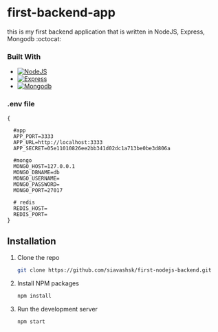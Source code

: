 # first-backend-app
this is my first backend application that is written in NodeJS, Express, Mongodb :octocat:

### Built With
* [![NodeJS](https://img.shields.io/badge/node.js-000000?style=for-the-badge&logo=nodedotjs&logoColor=green)](https://nodejs.org/)
* [![Express](https://img.shields.io/badge/express-000000?style=for-the-badge&logo=express&logoColor=white)](https://express.com/)
* [![Mongodb](https://img.shields.io/badge/mongodb-000000?style=for-the-badge&logo=mongodb&logoColor=green)](https://mongodb.com/)


### .env file
```
{

  #app 
  APP_PORT=3333
  APP_URL=http://localhost:3333
  APP_SECRET=05e11010826ee2bb341d02dc1a713be0be3d806a
  
  #mongo
  MONGO_HOST=127.0.0.1
  MONGO_DBNAME=db
  MONGO_USERNAME=
  MONGO_PASSWORD=
  MONGO_PORT=27017
  
  # redis
  REDIS_HOST=
  REDIS_PORT=
}
```
<!-- GETTING STARTED -->
## Installation
1. Clone the repo
   ```sh
   git clone https://github.com/siavashsk/first-nodejs-backend.git
   ```
2. Install NPM packages
   ```sh
   npm install
   ```
3. Run the development server
    ```sh
   npm start
   ```

